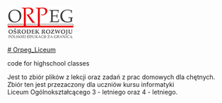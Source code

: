 [![Orpeg](../images/orpeg.jpg)](http://www.orpeg.pl)

[# Orpeg_Liceum](http://www.orpeg.pl)

code for highschool classes

Jest to zbiór plików z lekcji oraz zadań z prac domowych dla chętnych.
Zbiór ten jest przezaczony dla uczniów kursu informatyki  
Liceum Ogólnokształcącego 3 - letniego oraz 4 - letniego.


